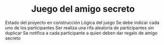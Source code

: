 <h1 align="center"> Juego del amigo secreto </h1>
Estado del proyecto en construcción
Lógica del juego
Se debe indicar cada uno de los participantes
Ser realiza una rifa aleatoria de participantes sin duplicar
Se notifica a cada participante a quien deben dar regalo de amigo secreto
